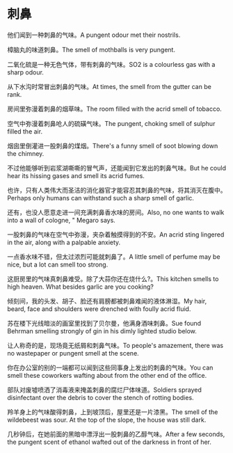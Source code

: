 # 刺鼻

<p><span class="chinese">他们闻到一种刺鼻的气味。</span><span class="english">A pungent odour met their nostrils.</span></p>

<p><span class="chinese">樟脑丸的味道刺鼻。</span><span class="english">The smell of mothballs is very pungent.</span></p>

<p><span class="chinese">二氧化硫是一种无色气体，带有刺鼻的气味。</span><span class="english">SO2 is a colourless gas with a sharp odour.</span></p>

<p><span class="chinese">从下水沟时常冒出刺鼻的气味。</span><span class="english">At times, the smell from the gutter can be rank.</span></p>

<p><span class="chinese">房间里弥漫着刺鼻的烟草味。</span><span class="english">The room filled with the acrid smell of tobacco.</span></p>

<p><span class="chinese">空气中弥漫着刺鼻呛人的硫磺气味。</span><span class="english">The pungent, choking smell of sulphur filled the air.</span></p>

<p><span class="chinese">烟囱里倒灌进一股刺鼻的煤烟。</span><span class="english">There's a funny smell of soot blowing down the chimney.</span></p>

<p><span class="chinese">不过他能够听到岩浆湖嘶嘶的冒气声，还能闻到它发出的刺鼻气味。</span><span class="english">But he could hear its hissing gases and smell its acrid fumes.</span></p>

<p><span class="chinese">也许，只有人类伟大而圣洁的消化器官才能容忍其刺鼻的气味，将其消灭在腹中。</span><span class="english">Perhaps only humans can withstand such a sharp smell of garlic.</span></p>

<p><span class="chinese">还有，也没人愿意走进一间充满刺鼻香水味的房间。</span><span class="english">Also, no one wants to walk into a wall of cologne, " Megaro says.</span></p>

<p><span class="chinese">一股刺鼻的气味在空气中弥漫，夹杂着触摸得到的不安。</span><span class="english">An acrid sting lingered in the air, along with a palpable anxiety.</span></p>

<p><span class="chinese">一点香水味不错，但太过浓烈可能就刺鼻了。</span><span class="english">A little smell of perfume may be nice, but a lot can smell too strong.</span></p>

<p><span class="chinese">这厨房里的气味真刺鼻难受。除了大蒜你还在烧什么?。</span><span class="english">This kitchen smells to high heaven. What besides garlic are you cooking?</span></p>

<p><span class="chinese">倾刻间，我的头发、胡子、脸还有肩膀都被刺鼻难闻的液体淋湿。</span><span class="english">My hair, beard, face and shoulders were drenched with foully acrid fluid.</span></p>

<p><span class="chinese">苏在楼下光线暗淡的画室里找到了贝尔曼，他满身酒味刺鼻。</span><span class="english">Sue found Behrman smelling strongly of gin in his dimly lighted studio below.</span></p>

<p><span class="chinese">让人称奇的是，现场竟无纸屑和刺鼻气味。</span><span class="english">To people's amazement, there was no wastepaper or pungent smell at the scene.</span></p>

<p><span class="chinese">你在办公室的别的一端都可以闻到这些同事身上发出的刺鼻的气味。</span><span class="english">You can smell these coworkers wafting about from the other end of the office.</span></p>

<p><span class="chinese">部队对废墟喷洒了消毒液来掩盖刺鼻的腐烂尸体味道。</span><span class="english">Soldiers sprayed disinfectant over the debris to cover the stench of rotting bodies.</span></p>

<p><span class="chinese">羚羊身上的气味酸得刺鼻，上到坡顶后，屋里还是一片漆黑。</span><span class="english">The smell of the wildebeest was sour. At the top of the slope, the house was still dark.</span></p>

<p><span class="chinese">几秒钟后，在她前面的黑暗中漂浮出一股刺鼻的乙醇气味。</span><span class="english">After a few seconds, the pungent scent of ethanol wafted out of the darkness in front of her.</span></p>

